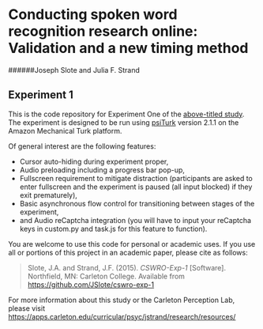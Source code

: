 # Conducting spoken word recognition research online: Validation and a new timing method
######Joseph Slote and Julia F. Strand
## Experiment 1

This is the code repository for Experiment One of the [above-titled study](https://apps.carleton.edu/curricular/psyc/jstrand/assets/Slote_and_Strand_BRM.pdf). The experiment is designed to be run using [psiTurk](https://psiturk.org/) version 2.1.1 on the Amazon Mechanical Turk platform.

Of general interest are the following features:
- Cursor auto-hiding during experiment proper,
- Audio preloading including a progress bar pop-up,
- Fullscreen requirement to mitigate distraction (participants are asked to enter fullscreen and the experiment is paused (all input blocked) if they exit prematurely),
- Basic asynchronous flow control for transitioning between stages of the experiment,
- and Audio reCaptcha integration (you will have to input your reCaptcha keys in custom.py and task.js for this feature to function).

You are welcome to use this code for personal or academic uses. If you use all or portions of this project in an academic paper, please cite as follows:

> Slote, J.A. and Strand, J.F. (2015). *CSWRO-Exp-1* [Software]. Northfield, MN: Carleton College. Available from https://github.com/JSlote/cswro-exp-1

For more information about this study or the Carleton Perception Lab, please visit https://apps.carleton.edu/curricular/psyc/jstrand/research/resources/
